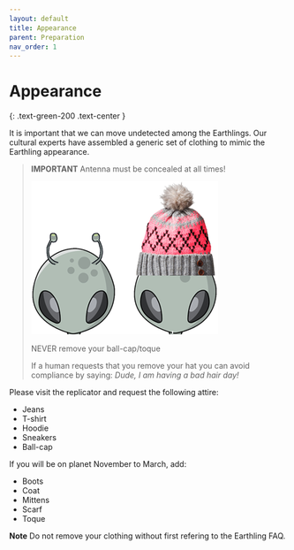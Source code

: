 ```yaml
---
layout: default
title: Appearance
parent: Preparation
nav_order: 1
---
```


# Appearance
{: .text-green-200 .text-center }

It is important that we can move undetected among the Earthlings. Our cultural experts have assembled a generic set of clothing to mimic the Earthling appearance.

> **IMPORTANT**
> Antenna must be concealed at all times!
>
> ![Antenna](../images/antenna.png)
>
> NEVER remove your ball-cap/toque
> 
> If a human requests that you remove your hat you can avoid compliance by saying: *Dude, I am having a bad hair day!*

Please visit the replicator and request the following attire:

- Jeans
- T-shirt
- Hoodie
- Sneakers
- Ball-cap

If you will be on planet November to March, add:

- Boots
- Coat
- Mittens
- Scarf
- Toque

**Note** Do not remove your clothing without first refering to the Earthling FAQ.
